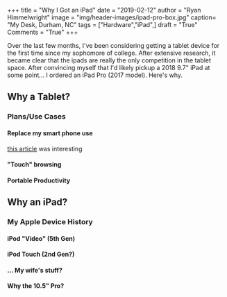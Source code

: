 +++
title  = "Why I Got an iPad"
date   = "2019-02-12"
author = "Ryan Himmelwright"
image  = "img/header-images/ipad-pro-box.jpg"
caption= "My Desk, Durham, NC"
tags   = ["Hardware","iPad",]
draft  = "True"
Comments = "True"
+++

Over the last few months, I've been considering getting a tablet device for the
first time since my sophomore of college. After extensive research, it became
clear that the ipads are really the only competition in the tablet space. After
convincing myself that I'd likely pickup a 2018 9.7" iPad at some point... I
ordered an iPad Pro (2017 model). Here's why.

<!--more-->

## Why a Tablet?


### Plans/Use Cases

#### Replace my smart phone use
[this article](http://calnewport.com/blog/2019/01/08/are-smartphones-necessary-anymore/) was interesting

#### "Touch" browsing

#### Portable Productivity

## Why an iPad?

### My Apple Device History

#### iPod "Video" (5th Gen)

#### iPod Touch (2nd Gen?)

#### ... My wife's stuff?

#### Why the 10.5" Pro?


